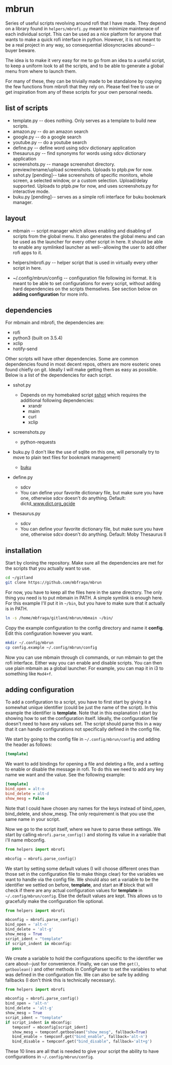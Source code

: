 # mbrun

Series of useful scripts revolving around rofi that I have made. They depend
on a library found in `helpers/mbrofi.py` meant to minimize maintenace of
each individual script. This can be used as a nice platform for anyone that
wants to make a quick rofi interface in python. However, it is not meant to be
a real project in any way, so consequential idiosyncracies abound--buyer
beware.

The idea is to make it very easy for me to go from an idea to a useful script,
to keep a uniform look to all the scripts, and to be able to generate a global
menu from where to launch them.

For many of these, they can be trivially made to be standalone by copying the
few functions from mbrofi that they rely on. Please feel free to use or get
inspiration from any of these scripts for your own personal needs.

## list of scripts
* template.py -- does nothing. Only serves as a template to build new scripts.
* amazon.py -- do an amazon search
* google.py -- do a google search
* youtube.py -- do a youtube search
* define.py -- define word using sdcv dictionary application
* thesaurus.py -- find synonyms for words using sdcv dictionary application
* screenshots.py -- manage screenshot directory. preview/rename/upload screenshots. Uploads to ptpb.pw for now.
* sshot.py [pending]-- take screenshots of specific monitors, whole screen, a
                        selected window, or a custom selection. Upload/delay
                        supported. Uploads to ptpb.pw for now, and uses
                        screenshots.py for interactive mode.
* buku.py [pending]-- serves as a simple rofi interface for buku bookmark
                      manager.


## layout

* mbmain -- script manager which allows enabling and disabling of scripts from
            the global menu. It also generates the global menu and can be used
            as the launcher for every other script in here. It should be able
            to enable any symlinked launcher as well--allowing the user to add
            other rofi apps to it.

* helpers/mbrofi.py -- helper script that is used in virtually every other
                       script in here.

* ~/.config/mbrun/config -- configuration file following ini format. It is
    meant to be able to set configurations for every script, without adding
    hard dependencies on the scripts themselves. See section below on
    __adding configuration__ for more info.

## dependencies

For mbmain and mbrofi, the dependencies are:

* rofi
* python3 (built on 3.5.4)
* xclip
* notify-send


Other scripts will have other dependencies. Some are common dependencies found
in most decent repos, others are more esoteric ones found chiefly on git.
Ideally I will make getting them as easy as possible. Below is a list of the
dependencies for each script.

* sshot.py

   - Depends on my homebaked script
       [sshot](https://github.com/mbfraga/scripts/blob/master/sshot)
       which requires the additional following dependencies:
       * xrandr
       * maim
       * curl
       * xclip

* screenshots.py
   - python-requests

* buku.py (I don't like the use of sqlite on this one, will personally try to
    move to plain text files for bookmark management)

    - [buku](https://github.com/jarun/Buku)

* define.py
   - sdcv
   - You can define your favorite dictionary file, but make sure you have one,
       otherwise sdcv doesn't do anything. Default: dictd_www.dict.org_gcide

* thesaurus.py
   - sdcv
   - You can define your favorite dictionary file, but make sure you have one,
       otherwise sdcv doesn't do anything. Default: Moby Thesaurus II 


## installation

Start by cloning the repository. Make sure all the dependencies are met for the
scripts that you actually want to use.

```bash
cd ~/gitland
git clone https://github.com/mbfraga/mbrun
```
For now, you have to keep all the files here in the same directory. The only
thing you need is to put mbmain in PATH. A simple symlink is enough here. For
this example I'll put it in `~/bin`, but you have to make sure that it actually
is in PATH.

```bash
ln -s /home/mbfraga/gitland/mbrun/mbmain ~/bin/
```

Copy the example configuration to the config directory and name it **config**.
Edit this configuration however you want.

```bash
mkdir ~/.config/mbrun
cp config.example ~/.config/mbrun/config
```

Now you can use mbmain through cli commands, or run mbmain to get the rofi
interface. Either way you can enable and disable scripts. You can then use
plain mbmain as a global launcher. For example, you can map it in i3 to
something like `Mod4+f`.



## adding configuration

To add a configuration to a script, you have to first start by giving it a
somewhat unique identifier (could be just the name of the script). In this
example the identifier is **template**. Note that in this explanation I start
by showing how to set the configuration itself. Ideally, the configuration file
doesn't need to have any values set. The script should parse this in a way that
it can handle configurations not specifically defined in the config file.

We start by going to the config file in `~/.config/mbrun/config` and adding the
header as follows:

```ini
[template]
```

We want to add bindings for opening a file and deleting a file, and a setting
to enable or disable the message in rofi. To do this we need to add any key
name we want and the value. See the following example:

```ini
[template]
bind_open = alt-o
bind_delete = alt-d
show_mesg = False
```

Note that I could have chosen any names for the keys instead of bind_open,
bind_delete, and show_mesg. The only requirement is that you use the same name
in your script.

Now we go to the script itself, where we have to parse these settings. We start
by calling `mbrofi.parse_config()` and storing its value in a variable that
i'll name mbconfig.

```python
from helpers import mbrofi

mbcofig = mbrofi.parse_config()
```

We start by setting some default values (I will choose different ones than
those set in the configuration file to make things clear) for the variables we
want to handle via the config file. We should also set a variable to be the
identifier we settled on before, **template**, and start an **if** block that
will check if there are any actual configuration values for **template** in
`~/.config/mbrun/config`.  Else the default values are kept. This allows us to
gracefully make the configuration file optional.

```python
from helpers import mbrofi

mbconfig = mbrofi.parse_config()
bind_open = 'alt-n'
bind_delete = 'alt-g'
show_mesg = True
script_ident = "template"
if script_indent in mbconfig:
   pass

```

We create a variable to hold the configurations specific to the identifier we
care about--just for convenience. Finally, we can use the `get()`,
`getboolean()` and other methods in ConfigParser to set the variables to what
was defined in the configuration file. We can also be safe by adding fallbacks
(I don't think this is technically necessary).

```python
from helpers import mbrofi

mbconfig = mbrofi.parse_config()
bind_open = 'alt-n'
bind_delete = 'alt-g'
show_mesg = True
script_ident = "template"
if script_indent in mbconfig:
   tempconf = mbconfig[script_ident]
   show_mesg = tempconf.getboolean("show_mesg", fallback=True)
   bind_enable = tempconf.get("bind_enable", fallback='alt-n')
   bind_disable = tempconf.get("bind_disable", fallback='alt+g')

```

These 10 lines are all that is needed to give your script the ability to have
configurations in `~/.config/mbrun/config`. 


